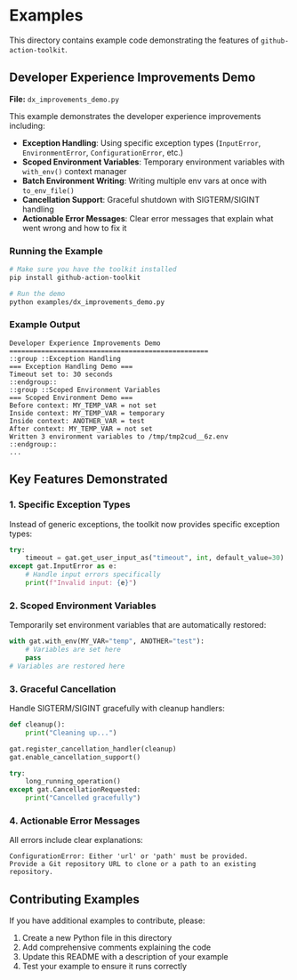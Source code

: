 # Examples

This directory contains example code demonstrating the features of `github-action-toolkit`.

## Developer Experience Improvements Demo

**File:** `dx_improvements_demo.py`

This example demonstrates the developer experience improvements including:

- **Exception Handling**: Using specific exception types (`InputError`, `EnvironmentError`, `ConfigurationError`, etc.)
- **Scoped Environment Variables**: Temporary environment variables with `with_env()` context manager
- **Batch Environment Writing**: Writing multiple env vars at once with `to_env_file()`
- **Cancellation Support**: Graceful shutdown with SIGTERM/SIGINT handling
- **Actionable Error Messages**: Clear error messages that explain what went wrong and how to fix it

### Running the Example

```bash
# Make sure you have the toolkit installed
pip install github-action-toolkit

# Run the demo
python examples/dx_improvements_demo.py
```

### Example Output

```
Developer Experience Improvements Demo
==================================================
::group ::Exception Handling
=== Exception Handling Demo ===
Timeout set to: 30 seconds
::endgroup::
::group ::Scoped Environment Variables
=== Scoped Environment Demo ===
Before context: MY_TEMP_VAR = not set
Inside context: MY_TEMP_VAR = temporary
Inside context: ANOTHER_VAR = test
After context: MY_TEMP_VAR = not set
Written 3 environment variables to /tmp/tmp2cud__6z.env
::endgroup::
...
```

## Key Features Demonstrated

### 1. Specific Exception Types

Instead of generic exceptions, the toolkit now provides specific exception types:

```python
try:
    timeout = gat.get_user_input_as("timeout", int, default_value=30)
except gat.InputError as e:
    # Handle input errors specifically
    print(f"Invalid input: {e}")
```

### 2. Scoped Environment Variables

Temporarily set environment variables that are automatically restored:

```python
with gat.with_env(MY_VAR="temp", ANOTHER="test"):
    # Variables are set here
    pass
# Variables are restored here
```

### 3. Graceful Cancellation

Handle SIGTERM/SIGINT gracefully with cleanup handlers:

```python
def cleanup():
    print("Cleaning up...")

gat.register_cancellation_handler(cleanup)
gat.enable_cancellation_support()

try:
    long_running_operation()
except gat.CancellationRequested:
    print("Cancelled gracefully")
```

### 4. Actionable Error Messages

All errors include clear explanations:

```
ConfigurationError: Either 'url' or 'path' must be provided.
Provide a Git repository URL to clone or a path to an existing repository.
```

## Contributing Examples

If you have additional examples to contribute, please:

1. Create a new Python file in this directory
2. Add comprehensive comments explaining the code
3. Update this README with a description of your example
4. Test your example to ensure it runs correctly

